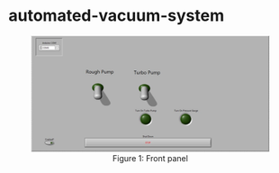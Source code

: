 # automated-vacuum-system

<div align="center">

<figure>
<img src="front-panel.jpg"><br/>
  <figcaption>Figure 1: Front panel</figcaption>
</figure>

</div>
